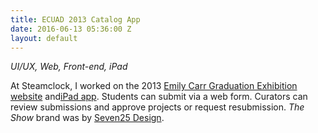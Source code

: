 ```yaml
---
title: ECUAD 2013 Catalog App
date: 2016-06-13 05:36:00 Z
layout: default
---
```


*UI/UX, Web, Front-end, iPad*

At Steamclock, I worked on the 2013 [Emily Carr Graduation Exhibition website](http://theshow2013.ecuad.ca/) and[iPad app](https://itunes.apple.com/ca/app/ecuad-grad-catalog/id640841713?mt=8&ign-mpt=uo%3D4). Students can submit via a web form. Curators can review submissions and approve projects or request resubmission. *The Show* brand was by [Seven25 Design](http://www.seven25.com/).